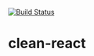 [![Build Status](https://travis-ci.org/lsmanoel/clean-react.svg?branch=master)](https://travis-ci.org/lsmanoel/clean-react)
# clean-react
